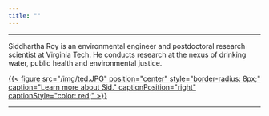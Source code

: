 ```yaml
---
title: ""
---
```


------

Siddhartha Roy is an environmental engineer and postdoctoral research scientist at Virginia Tech. 
He conducts research at the nexus of drinking water, public health and environmental justice. 

[{{< figure src="/img/ted.JPG" position="center" style="border-radius: 8px;" caption="Learn more about Sid." captionPosition="right" captionStyle="color: red;" >}}](/about/)

------

